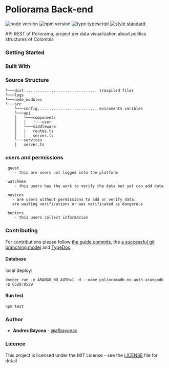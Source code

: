 # Poliorama Back-end
![node version][1]
![npm version][2] 
![type typescript][3]
[![style standard][4]][5]

API REST of Poliorama, project per data visualization about politics structures of Colombia

### Getting Started

### Built With

### Source Structure

    └───dist................................ traspiled files
    └───logs
    └───node_modules
    └───src
        └───config.......................... eviroments varibles
        └───api 
        │   └───components
        │   │   └───user
        │   └───middleware
        │   │   routes.ts
        │   │   server.ts
        └───services
        │   server.ts
        
### users and permissions
```
 guest
    - this are users not logged into the platform
 
 watchmen 
    - this users has the work to verify the data but yet can add data

 novices
   - are users without permissions to add or verify data, 
   are waiting verifications or was verificated as dangerous
 
 hunters
    - this users collect informacion 
```

### Contributing

For contributions please follow  [the guide commits][6], the [a successful git branching model][7] and [TypeDoc][8]

#### Database

local deploy:

` docker run -e ARANGO_NO_AUTH=1 -d --name polioramadb-no-auth arangodb -p 8529:8529 `

#### Run test

` npm test `
 
### Author

- **Andres Bayona**  - [@afbayonac](https://twitter.com/afbayonac)

### Licence

This project is licensed under the MIT License - see the [LICENSE][9] file for detail

[1]: https://img.shields.io/static/v1?label=node&message=12.13.1&color=blue&style=flat-square
[2]: https://img.shields.io/static/v1?label=npm&message=6.12.1&color=blue&style=flat-square
[3]: https://img.shields.io/npm/types/typescript?style=flat-square
[4]: https://img.shields.io/badge/code_style-standard-brightgreen.svg?style=flat-square
[5]: https://standardjs.com
[6]: https://github.com/afbayonac/styleguide-git-commit-message
[7]: https://nvie.com/posts/a-successful-git-branching-model/
[8]: https://typedoc.org/
[9]: https://github.com/afbayonac/poliorama-frontend/blob/master/LICENSE